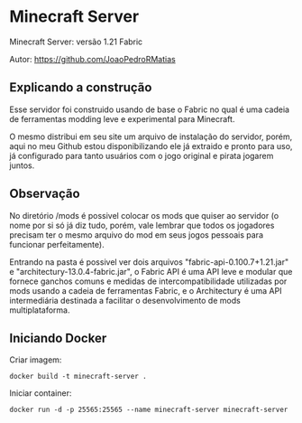 <h1>Minecraft Server</h1>

Minecraft Server: versão 1.21 Fabric

Autor: https://github.com/JoaoPedroRMatias

<h2>Explicando a construção</h2>

<p>Esse servidor foi construido usando de base o Fabric no qual é uma cadeia de ferramentas modding leve e experimental para Minecraft.</p>

<p>O mesmo distribui em seu site um arquivo de instalação do servidor, porém, aqui no meu Github estou disponibilizando ele já extraido e pronto para uso, já configurado para tanto usuários com o jogo original e pirata jogarem juntos.</p>

<h2>Observação</h2>

<p>No diretório /mods é possivel colocar os mods que quiser ao servidor (o nome por si só já diz tudo, porém, vale lembrar que todos os jogadores precisam ter o mesmo arquivo do mod em seus jogos pessoais para funcionar perfeitamente).</p>

<p>Entrando na pasta é possivel ver dois arquivos "fabric-api-0.100.7+1.21.jar" e "architectury-13.0.4-fabric.jar", o Fabric API é uma API leve e modular que fornece ganchos comuns e medidas de intercompatibilidade utilizadas por mods usando a cadeia de ferramentas Fabric, e o Architectury é uma API intermediária destinada a facilitar o desenvolvimento de mods multiplataforma.</p>

<h2>Iniciando Docker</h2>
<p>Criar imagem:</p>

```
docker build -t minecraft-server .
```

<p>Iniciar container:</p>

```
docker run -d -p 25565:25565 --name minecraft-server minecraft-server
```

